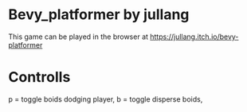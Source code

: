 # Bevy_platformer by jullang
This game can be played in the browser at https://jullang.itch.io/bevy-platformer

# Controlls
p = toggle boids dodging player,
b = toggle disperse boids,
